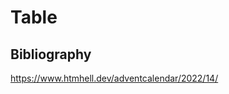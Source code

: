 <!-- @license CC0-1.0 -->

# Table

## Bibliography

<https://www.htmhell.dev/adventcalendar/2022/14/>
